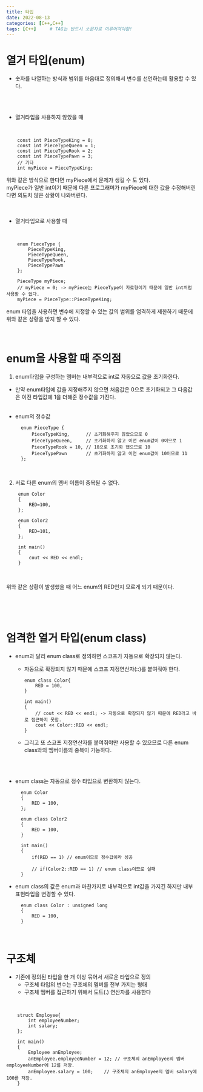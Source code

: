 ```yaml
---
title: 타입
date: 2022-08-13
categories: [C++,C++]
tags: [C++]		# TAG는 반드시 소문자로 이루어져야함!
---
```


열거 타입(enum)
============
* 숫자를 나열하는 방식과 범위를 마음대로 정의해서 변수를 선언하는데 활용할 수 있다.

<br><br>

*  열거타입을 사용하지 않았을 때

<br>

        const int PieceTypeKing = 0;
        const int PieceTypeQueen = 1;
        const int PieceTypeRook = 2;
        const int PieceTypePawn = 3;
        // 기타
        int myPiece = PieceTypeKing;

위와 같은 방식으로 한다면 myPiece에서 문제가 생길 수 도 있다.  
myPiece가 일반 int이기 때문에 다른 프로그래머가 myPiece에 대한 값을 수정해버린다면
의도치 않은 상황이 나와버린다.<br><br><br>


* 열거타입으로 사용할 때

<br>

        enum PieceType {
            PieceTypeKing,
            PieceTypeQueen,
            PieceTypeRook,
            PieceTypePawn
        };

        PieceType myPiece;
        // myPiece = 0; -> myPiece는 PieceType이 자료형이기 때문에 일반 int처럼 사용할 수 없다.
        myPiece = PieceType::PieceTypeKing;


enum 타입을 사용하면 변수에 지정할 수 있는 값의 범위를 엄격하게 제한하기 때문에 위와 같은 상황을 방지 할 수 있다.<br><br><br>

enum을 사용할 때 주의점
======================

1. enum타입을 구성하는 멤버는 내부적으로 int로 자동으로 값을 초기화한다.
  * 만약 enum타입에 값을 지정해주지 않으면 처음값은 0으로 초기화되고 그 다음값은 이전 타입값에 1을 더해준 정수값을 가진다.<br><br>

* enum의 정수값

        enum PieceType {
            PieceTypeKing,      // 초기화해주지 않았으므로 0
            PieceTypeQueen,     // 초기화하지 않고 이전 enum값이 0이므로 1
            PieceTypeRook = 10, // 10으로 초기화 했으므로 10
            PieceTypePawn       // 초기화하지 않고 이전 enum값이 10이므로 11
        };

<br>

2. 서로 다른 enum의 멤버 이름이 중복될 수 없다.

        
        enum Color
        {
            RED=100,
        };

        enum Color2
        {
            RED=101,
        };

        int main()
        {
            cout << RED << endl;
        }

<br>

위와 같은 상황이 발생했을 때 어느 enum의 RED인지 모르게 되기 때문이다.

<br><br><br>

엄격한 열거 타입(enum class)
=====================
* enum과 달리 enum class로 정의하면 스코프가 자동으로 확장되지 않는다.
  * 자동으로 확장되지 않기 때문에 스코프 지정연산자(::)를 붙여줘야 한다.

        enum class Color{
            RED = 100,
        }

        int main()
        {
            // cout << RED << endl; -> 자동으로 확장되지 않기 때문에 RED라고 바로 접근하지 못함.
            cout << Color::RED << endl;
        }
  * 그리고 또 스코프 지정연산자를 붙여줘야만 사용할 수 있으므로 다른 enum class와의 멤버이름의 중복이 가능하다.

<br><br>

* enum class는 자동으로 정수 타입으로 변환하지 않는다.
  
        enum Color
        {
            RED = 100,
        };
        
        enum class Color2
        {
            RED = 100,
        }

        int main()
        {
            if(RED == 1) // enum이므로 정수값이라 성공

            // if(Color2::RED == 1) // enum class이므로 실패
        }

* enum class의 값은 enum과 마찬가지로 내부적으로 int값을 가지긴 하지만 내부 표현타입을 변경할 수 있다.

        enum class Color : unsigned long
        {
            RED = 100,
        }

<br>

구조체
===========
* 기존에 정의된 타입을 한 개 이상 묶어서 새로운 타입으로 정의
  * 구조체 타입의 변수는 구조체의 멤버를 전부 가지는 형태
  * 구조체 멤버를 접근하기 위해서 도트(.) 연산자를 사용한다

<br>

        struct Employee{
            int employeeNumber;
            int salary;
        };

        int main()
        {
            Employee anEmployee;
            anEmployee.employeeNumber = 12; // 구조체의 anEmployee의 멤버 employeeNumber에 12를 저장.
            anEmployee.salary = 100;    // 구조체의 anEmployee의 멤버 salary에 100를 저장.
        }

